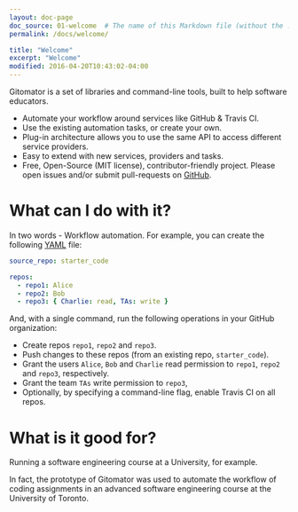 ```yaml
---
layout: doc-page
doc_source: 01-welcome  # The name of this Markdown file (without the .md folder)
permalink: /docs/welcome/

title: "Welcome"
excerpt: "Welcome"
modified: 2016-04-20T10:43:02-04:00
---
```



Gitomator is a set of libraries and command-line tools, built to help software educators.

 * Automate your workflow around services like GitHub & Travis CI.
 * Use the existing automation tasks, or create your own.
 * Plug-in architecture allows you to use the same API to access different service providers.
 * Easy to extend with new services, providers and tasks.
 * Free, Open-Source (MIT license), contributor-friendly project. Please open issues and/or submit pull-requests on [GitHub](https://github.com/gitomator).


# What can I do with it?

In two words - Workflow automation.
For example, you can create the following [YAML](http://yaml.org/) file:

```yaml
source_repo: starter_code

repos:
  - repo1: Alice
  - repo2: Bob
  - repo3: { Charlie: read, TAs: write }
```

And, with a single command, run the following operations in your GitHub organization:

 * Create repos `repo1`, `repo2` and `repo3`.
 * Push changes to these repos (from an existing repo, `starter_code`).
 * Grant the users `Alice`, `Bob` and `Charlie` read permission to `repo1`, `repo2` and `repo3`, respectively.
 * Grant the team `TAs` write permission to `repo3`,
 * Optionally, by specifying a command-line flag, enable Travis CI on all repos.

# What is it good for?

Running a software engineering course at a University, for example.          

In fact, the prototype of Gitomator was used to automate the workflow of coding
assignments in an advanced software engineering course at the University of Toronto.
